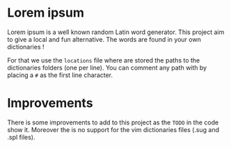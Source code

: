 # Lorem ipsum

Lorem ipsum is a well known random Latin word generator.  This project aim to
give a local and fun alternative. The words are found in your own dictionaries !

For that we use the `locations` file where are stored the paths to the
dictionaries folders (one per line). You can comment any path with by placing a
`#` as the first line character.

# Improvements

There is some improvements to add to this project as the `TODO` in the code show
it. Moreover the is no support for the vim dictionaries files (.sug and .spl
files).

